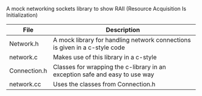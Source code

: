 A mock networking sockets library to show RAII (Resource Acquisition Is Initialization)

| File | Description |
|------|-------------|
Network.h |  A mock library for handling network connections is given in a c-style code
network.c |    Makes use of this library in a c-style
Connection.h | Classes for wrapping the c-library in an exception safe and easy to use way
network.cc |   Uses the classes from Connection.h

